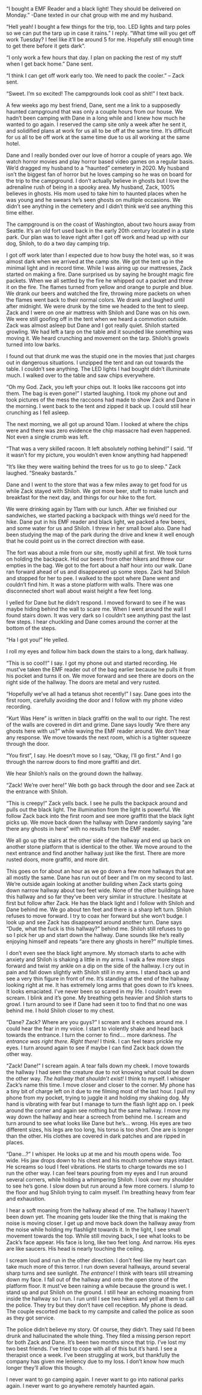   

“I bought a EMF Reader and a black light! They should be delivered on Monday.” -Dane texted in our chat group with me and my husband.

“Hell yeah! I bought a few things for the trip, too. LED lights and tarp poles so we can put the tarp up in case it rains.” I reply. “What time will you get off work Tuesday? I feel like it’ll be around 5 for me. Hopefully still enough time to get there before it gets dark”.

“I only work a few hours that day. I plan on packing the rest of my stuff when I get back home.” Dane sent.

“I think I can get off work early too. We need to pack the cooler.” – Zack sent.

“Sweet. I’m so excited! The campgrounds look cool as shit!” I text back.

A few weeks ago my best friend, Dane, sent me a link to a supposedly haunted campground that was only a couple hours from our house. We hadn’t been camping with Dane in a long while and I knew how much he wanted to go again. I reserved the camp site only a week after he sent it, and solidified plans at work for us all to be off at the same time. It’s difficult for us all to be off work at the same time due to us all working at the same hotel. 

Dane and I really bonded over our love of horror a couple of years ago. We watch horror movies and play horror based video games on a regular basis. We’d dragged my husband to a  “haunted” cemetery in 2020. My husband isn’t the biggest fan of horror but he loves camping so he was on board for the trip to the campground. I don’t actually believe in ghosts but I love the adrenaline rush of being in a spooky area. My husband, Zack, 100% believes in ghosts. His mom used to take him to haunted places when he was young and he swears he’s seen ghosts on multiple occasions. We didn’t see anything in the cemetery and I didn’t think we’d see anything this time either.

The campground is on the coast of Washington, about two hours away from Seattle. It’s an old fort used back in the early 20th century located in a state park. Our plan was to leave right after I got off work and head up with our dog, Shiloh, to do a two day camping trip. 

I got off work later than I expected due to how busy the hotel was, so it was almost dark when we arrived at the camp site. We got the tent up in the minimal light and in record time. While I was airing up our mattresses, Zack started on making a fire. Dane surprised us by saying he brought magic fire packets. When we all settled by the fire he whipped out a packet and threw it on the fire. The flames turned from yellow and orange to purple and blue. We drank our beers and watched the fire, throwing more packets on when the flames went back to their normal colors. We drank and laughed until after midnight. We were drunk by the time we headed to the tent to sleep. Zack and I were on one air mattress with Shiloh and Dane was on his own. We were still goofing off in the tent when we heard a commotion outside. Zack was almost asleep but Dane and I got really quiet. Shiloh started growling. We had left a tarp on the table and it sounded like something was moving it. We heard crunching and movement on the tarp. Shiloh’s growls turned into low barks. 

I found out that drunk me was the stupid one in the movies that just charges out in dangerous situations. I unzipped the tent and ran out towards the table. I couldn’t see anything. The LED lights I had bought didn’t illuminate much. I walked over to the table and saw chips everywhere. 

“Oh my God. Zack, you left your chips out. It looks like raccoons got into them. The bag is even gone!” I started laughing. I took my phone out and took pictures of the mess the raccoons had made to show Zack and Dane in the morning. I went back to the tent and zipped it back up. I could still hear crunching as I fell asleep.

The next morning, we all got up around 10am. I looked at where the chips were and there was zero evidence the chip massacre had even happened. Not even a single crumb was left. 

“That was a very skilled racoon. It left absolutely nothing behind!” I said. “If it wasn’t for my picture, you wouldn’t even know anything had happened!

“It’s like they were waiting behind the trees for us to go to sleep.” Zack laughed. “Sneaky bastards.”

Dane and I went to the store that was a few miles away to get food for us while Zack stayed with Shiloh. We got more beer, stuff to make lunch and breakfast for the next day, and things for our hike to the fort.

We were drinking again by 11am with our lunch. After we finished our sandwiches, we started packing a backpack with things we’d need for the hike. Dane put in his EMF reader and black light, we packed a few beers, and some water for us and Shiloh. I threw in her small bowl also. Dane had been studying the map of the park during the drive and knew it well enough that he could point us in the correct direction with ease. 

The fort was about a mile from our site, mostly uphill at first. We took turns on holding the backpack. Hid our beers from other hikers and threw our empties in the bag. We got to the fort about a half hour into our walk. Dane ran forward ahead of us and disappeared up some steps. Zack had Shiloh and stopped for her to pee. I walked to the spot where Dane went and couldn’t find him. It was a stone platform with walls. There was one disconnected short wall about waist height a few feet long. 

I yelled for Dane but he didn’t respond. I moved forward to see if he was maybe hiding behind the wall to scare me. When I went around the wall I found stairs down. It was very dark so I couldn’t see anything past the last few steps. I hear chuckling and Dane comes around the corner at the bottom of the steps.

“Ha I got you!” He yelled.

I roll my eyes and follow him back down the stairs to a long, dark hallway. 

“This is so cool!!” I say. I got my phone out and started recording. He must’ve taken the EMF reader out of the bag earlier because he pulls it from his pocket and turns it on. We move forward and see there are doors on the right side of the hallway. The doors are metal and very rusted. 

“Hopefully we’ve all had a tetanus shot recently!” I say. Dane goes into the first room, carefully avoiding the door and I follow with my phone video recording. 

“Kurt Was Here” is written in black graffiti on the wall to our right. The rest of the walls are covered in dirt and grime. Dane says loudly “Are there any ghosts here with us?” while waving the EMF reader around. We don’t hear any response. We move towards the next room, which is a tighter squeeze through the door.

“You first”, I say. He doesn’t move so I say, “Okay, I’ll go first.” And I go through the narrow doors to find more graffiti and dirt. 

We hear Shiloh’s nails on the ground down the hallway. 

“Zack! We’re over here!” We both go back through the door and see Zack at the entrance with Shiloh. 

“This is creepy!” Zack yells back. I see he pulls the backpack around and pulls out the black light. The illumination from the light is powerful. We follow Zack back into the first room and see more graffiti that the black light picks up. We move back down the hallway with Dane randomly saying “are there any ghosts in here” with no results from the EMF reader. 

We all go up the stairs at the other side of the hallway and end up back on another stone platform that is identical to the other. We move around to the next entrance and find another hallway just like the first. There are more rusted doors, more graffiti, and more dirt.

This goes on for about an hour as we go down a few more hallways that are all mostly the same. Dane has run out of beer and I’m on my second to last. We’re outside again looking at another building when Zack starts going down narrow hallway about two feet wide. None of the other buildings have this hallway and so far they’ve been very similar in structure. I hesitate at first but follow after Zack. He has the black light and I follow with Shiloh and Dane behind me. We go about ten feet and there is a sharp left turn. Shiloh refuses to move forward. I try to coax her forward but she won’t budge. I look up and see Zack has disappeared around another turn. Dane says “Dude, what the fuck is this hallway?” behind me. Shiloh still refuses to go so I pick her up and start down the hallway. Dane sounds like he’s really enjoying himself and repeats “are there any ghosts in here?” multiple times. 

I don’t even see the black light anymore. My stomach starts to ache with anxiety and Shiloh is shaking a little in my arms. I walk a few more steps forward and twist my ankle on a dip on the side of the hallway. I cry out in pain and fall down slightly with Shiloh still in my arms. I stand back up and see a very thin figure in front of me. It’s standing at the end of the hallway looking right at me. It has extremely long arms that goes down to it’s knees. It looks emaciated. I’ve never been so scared in my life. I couldn’t even scream. I blink and it’s gone. My breathing gets heavier and Shiloh starts to growl. I turn around to see if Dane had seen it too to find that no one was behind me. I hold Shiloh closer to my chest.

“Dane? Zack? Where are you guys?” I scream and it echoes around me. I could hear the fear in my voice. I start to violently shake and head back towards the entrance. I turn the corner to find…. more darkness. *The entrance was right there. Right there!* I think. I can feel tears prickle my eyes. I turn around again to see if maybe I can find Zack back down the other way. 

“Zack! Dane!” I scream again. A tear falls down my cheek. I move towards the hallway I had seen the creature due to not knowing what could be down the other way. *The hallway that shouldn’t exist!* I think to myself. I whisper Zack’s name this time. I move closer and closer to the corner. My phone has a tiny bit of charge left on it due to me filming most of the last hour. I pull my phone from my pocket, trying to juggle it and holding my shaking dog. My hand is vibrating with fear but I manage to turn the flash light app on. I peek around the corner and again see nothing but the same hallway. I move my way down the hallway and hear a screech from behind me. I scream and turn around to see what looks like Dane but he’s… wrong. His eyes are two different sizes, his legs are too long, his torso is too short. One are is longer than the other. His clothes are covered in dark patches and are ripped in places.

“Dane…?” I whisper. He looks up at me and his mouth opens wide. Too wide. His jaw drops down to his chest and his mouth somehow stays intact. He screams so loud I feel vibrations. He starts to charge towards me so I run the other way. I can feel tears pouring from my eyes and I run around several corners, while holding a whimpering Shiloh. I look over my shoulder to see he’s gone. I slow down but run around a few more corners. I slump to the floor and hug Shiloh trying to calm myself. I’m breathing heavy from fear and exhaustion. 

I hear a soft moaning from the hallway ahead of me. The hallway I haven’t been down yet. The moaning gets louder like the thing that is making the noise is moving closer. I get up and move back down the hallway away from the noise while holding my flashlight towards it. In the light, I see small movement towards the top. While still moving back, I see what looks to be Zack’s face appear. His face is long, like two feet long. And narrow. His eyes are like saucers. His head is nearly touching the ceiling. 

I scream loud and run in the other direction. I don’t feel like my heart can take much more of this terror. I run down several hallways, around several sharp turns and see sunlight. *The entrance!* I think with tears still streaming down my face. I fall out of the hallway and onto the open stone of the platform floor. It must’ve been raining a while because the ground is wet. I stand up and put Shiloh on the ground. I still hear an echoing moaning from inside the hallway so I run. I run until I see two hikers and yell at them to call the police. They try but they don’t have cell reception. My phone is dead. The couple escorted me back to my campsite and called the police as soon as they got service. 

The police didn’t believe my story. Of course, they didn’t. They said I’d been drunk and hallucinated the whole thing. They filed a missing person report for both Zack and Dane. It’s been two months since that trip. I’ve lost my two best friends. I’ve tried to cope with all of this but it’s hard. I see a therapist once a week. I’ve been struggling at work, but thankfully the company has given me leniency due to my loss. I don’t know how much longer they’ll allow this though. 

I never want to go camping again. I never want to go into national parks again. I never want to go anywhere remotely haunted again.